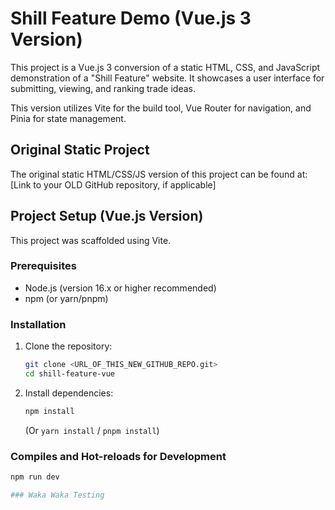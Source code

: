 # Shill Feature Demo (Vue.js 3 Version)

This project is a Vue.js 3 conversion of a static HTML, CSS, and JavaScript demonstration of a "Shill Feature" website. It showcases a user interface for submitting, viewing, and ranking trade ideas.

This version utilizes Vite for the build tool, Vue Router for navigation, and Pinia for state management.

## Original Static Project

The original static HTML/CSS/JS version of this project can be found at: [Link to your OLD GitHub repository, if applicable]

## Project Setup (Vue.js Version)

This project was scaffolded using Vite.

### Prerequisites

*   Node.js (version 16.x or higher recommended)
*   npm (or yarn/pnpm)

### Installation

1.  Clone the repository:
    ```bash
    git clone <URL_OF_THIS_NEW_GITHUB_REPO.git>
    cd shill-feature-vue 
    ```
2.  Install dependencies:
    ```bash
    npm install
    ```
    (Or `yarn install` / `pnpm install`)

### Compiles and Hot-reloads for Development

```bash
npm run dev

### Waka Waka Testing